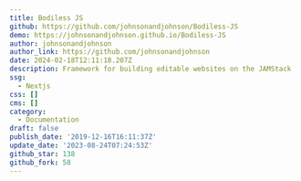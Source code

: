 ```yaml
---
title: Bodiless JS
github: https://github.com/johnsonandjohnson/Bodiless-JS
demo: https://johnsonandjohnson.github.io/Bodiless-JS
author: johnsonandjohnson
author_link: https://github.com/johnsonandjohnson
date: 2024-02-18T12:11:18.207Z
description: Framework for building editable websites on the JAMStack
ssg:
  - Nextjs
css: []
cms: []
category:
  - Documentation
draft: false
publish_date: '2019-12-16T16:11:37Z'
update_date: '2023-08-24T07:24:53Z'
github_star: 138
github_fork: 58
---
```

